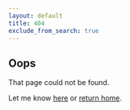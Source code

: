 ```yaml
---
layout: default
title: 404
exclude_from_search: true
---
```

## Oops

That page could not be found.

Let me know [here](/contact) or [return home](/).<br> 
